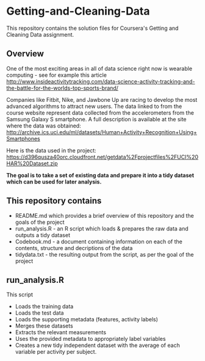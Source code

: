 # Getting-and-Cleaning-Data
This repository contains the solution files for Coursera's Getting and Cleaning Data assignment. 

## Overview 
One of the most exciting areas in all of data science right now is wearable computing - see for example this article http://www.insideactivitytracking.com/data-science-activity-tracking-and-the-battle-for-the-worlds-top-sports-brand/

Companies like Fitbit, Nike, and Jawbone Up are racing to develop the most advanced algorithms to attract new users. The data linked to from the course website represent data collected from the accelerometers from the Samsung Galaxy S smartphone. A full description is available at the site where the data was obtained:
http://archive.ics.uci.edu/ml/datasets/Human+Activity+Recognition+Using+Smartphones

Here is the data used in the project:
https://d396qusza40orc.cloudfront.net/getdata%2Fprojectfiles%2FUCI%20HAR%20Dataset.zip

**The goal is to take a set of existing data and prepare it into a tidy dataset which can be used for later analysis.**

## This repository contains

* README.md which provides a brief overview of this repository and the goals of the project
* run_analysis.R - an R script which loads & prepares the raw data and outputs a tidy dataset
* Codebook.md - a document containing information on each of the contents, structure and decriptions of the data
* tidydata.txt - the resulting output from the script, as per the goal of the project

## run_analysis.R 
This script 
  * Loads the training data
  * Loads the test data
  * Loads the supporting metadata (features, activity labels)
  * Merges these datasets 
  * Extracts the relevant measurements
  * Uses the provided metadata to appropriately label variables
  * Creates a new tidy independent dataset with the average of each variable per activity per subject.
